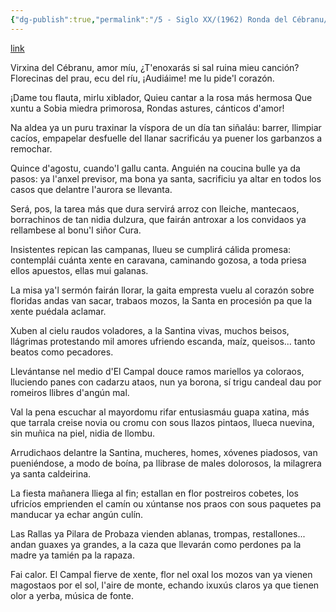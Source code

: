 ```yaml
---
{"dg-publish":true,"permalink":"/5 - Siglo XX/(1962) Ronda del Cébranu/","tags":["#Siglo_20","a1962","occidental","Bernardino_Fuenteseca_Alvarez","escrito","Teverga","poema"]}
---
```


[link](https://books.google.es/books?id=6Q0A3wcOwrgC&printsec=frontcover&hl=es&source=gbs_ge_summary_r&cad=0#v=onepage&q&f=false)

Virxina del Cébranu, amor míu,
¿T'enoxarás si sal ruina mieu canción?
Florecinas del prau, ecu del ríu,
¡Audiáime! me lu pide'l corazón.

¡Dame tou flauta, mirlu xiblador,
Quieu cantar a la rosa más hermosa
Que xuntu a Sobia miedra primorosa,
Rondas astures, cánticos d'amor!

Na aldea ya un puru traxinar
la víspora de un día tan siñaláu:
barrer, llimpiar cacíos, empapelar
desfuelle del llanar sacrificáu
ya puener los garbanzos a remochar.

Quince d'agostu, cuando'l gallu canta.
Anguién na coucina bulle ya da pasos:
ya l'anxel previsor, ma bona ya santa,
sacrificiu ya altar en todos los casos
que delantre l'aurora se llevanta.

Será, pos, la tarea más que dura
servirá arroz con lleiche, mantecaos,
borrachinos de tan nidia dulzura,
que fairán antroxar a los convidaos
ya rellambese al bonu'l siñor Cura.

Insistentes repican las campanas,
llueu se cumplirá cálida promesa:
contemplái cuánta xente en caravana,
caminando gozosa, a toda priesa
ellos apuestos, ellas mui galanas.

La misa ya'l sermón fairán llorar,
la gaita empresta vuelu al corazón
sobre floridas andas van sacar,
trabaos mozos, la Santa en procesión
pa que la xente puédala aclamar.

Xuben al cielu raudos voladores,
a la Santina vivas, muchos beisos,
llágrimas protestando mil amores
ufriendo escanda, maíz, queisos...
tanto beatos como pecadores.

Llevántanse nel medio d'El Campal
douce ramos mariellos ya coloraos,
lluciendo panes con cadarzu ataos,
nun ya borona, sí trigu candeal
dau por romeiros llibres d'angún mal.

Val la pena escuchar al mayordomu
rifar entusiasmáu guapa xatina,
más que tarrala creise novia ou cromu
con sous llazos pintaos, llueca nuevina,
sin muñica na piel, nidia de llombu.

Arrudichaos delantre la Santina,
mucheres, homes, xóvenes piadosos,
van pueniéndose, a modo de boína,
pa llibrase de males dolorosos,
la milagrera ya santa caldeirina.

La fiesta mañanera lliega al fin;
estallan en flor postreiros cobetes,
los ufricíos emprienden el camín
ou xúntanse nos praos con sous paquetes
pa manducar ya echar angún culín.

Las Rallas ya Pilara de Probaza
vienden ablanas, trompas, restallones...
andan guaxes ya grandes, a la caza
que llevarán como perdones
pa la madre ya tamién pa la rapaza.

Fai calor. El Campal fierve de xente,
flor nel oxal los mozos van ya vienen
magostaos por el sol, l'aire de monte,
echando ixuxús claros ya que tienen 
olor a yerba, música de fonte.
